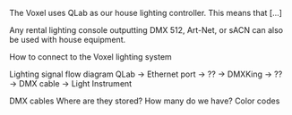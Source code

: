 The Voxel uses QLab as our house lighting controller. This means that [...]

Any rental lighting console outputting DMX 512, Art-Net, or sACN can also be used with house equipment.

How to connect to the Voxel lighting system

Lighting signal flow diagram
QLab → Ethernet port → ?? → DMXKing → ?? → DMX cable → Light Instrument

DMX cables
Where are they stored?
How many do we have?
Color codes
